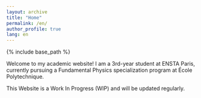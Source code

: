 ```yaml
---
layout: archive
title: "Home"
permalink: /en/
author_profile: true
lang: en
---
```


{% include base_path %}

Welcome to my academic website! I am a 3rd-year student at ENSTA Paris, currently pursuing a Fundamental Physics specialization program at École Polytechnique.

This Website is a Work In Progress (WIP) and will be updated regularly.